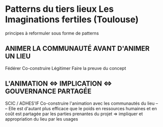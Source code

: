 # Patterns du tiers lieux Les Imaginations fertiles (Toulouse)

principes à reformuler sous forme de patterns

## ANIMER LA COMMUNAUTÉ AVANT D'ANIMER UN LIEU

Fédérer
Co-construire
Légitimer
Faire la preuve du concept

## L'ANIMATION <=> IMPLICATION <=> GOUVERNANCE PARTAGÉE

SCIC / ADHES'IF
Co-construire l'animation avec les communautés du lieu
–
–
Elle est d'autant plus efficace que le poids en ressources
humaines et en coût est partagée par les parties prenantes du
projet => impliquer et appropriation du lieu par les usages
